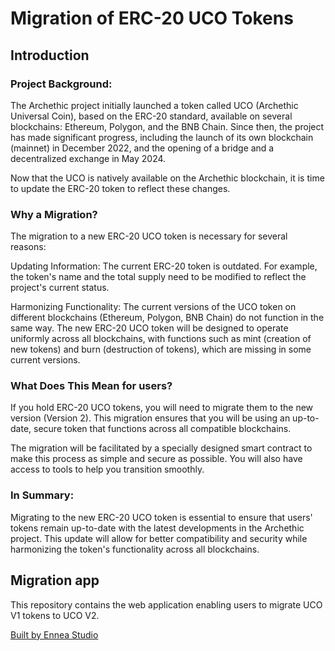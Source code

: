# Migration of ERC-20 UCO Tokens

## Introduction

### Project Background:
The Archethic project initially launched a token called UCO (Archethic Universal Coin), based on the ERC-20 standard, available on several blockchains: Ethereum, Polygon, and the BNB Chain. Since then, the project has made significant progress, including the launch of its own blockchain (mainnet) in December 2022, and the opening of a bridge and a decentralized exchange in May 2024.

Now that the UCO is natively available on the Archethic blockchain, it is time to update the ERC-20 token to reflect these changes.

### Why a Migration?
The migration to a new ERC-20 UCO token is necessary for several reasons:

Updating Information: The current ERC-20 token is outdated. For example, the token's name and the total supply need to be modified to reflect the project's current status.

Harmonizing Functionality: The current versions of the UCO token on different blockchains (Ethereum, Polygon, BNB Chain) do not function in the same way. The new ERC-20 UCO token will be designed to operate uniformly across all blockchains, with functions such as mint (creation of new tokens) and burn (destruction of tokens), which are missing in some current versions.

### What Does This Mean for users?
If you hold ERC-20 UCO tokens, you will need to migrate them to the new version (Version 2). This migration ensures that you will be using an up-to-date, secure token that functions across all compatible blockchains.

The migration will be facilitated by a specially designed smart contract to make this process as simple and secure as possible. You will also have access to tools to help you transition smoothly.

### In Summary:
Migrating to the new ERC-20 UCO token is essential to ensure that users' tokens remain up-to-date with the latest developments in the Archethic project. This update will allow for better compatibility and security while harmonizing the token's functionality across all blockchains.

## Migration app

This repository contains the web application enabling users to migrate UCO V1 tokens to UCO V2.

[Built by Ennea Studio](https://ennea.dev/)